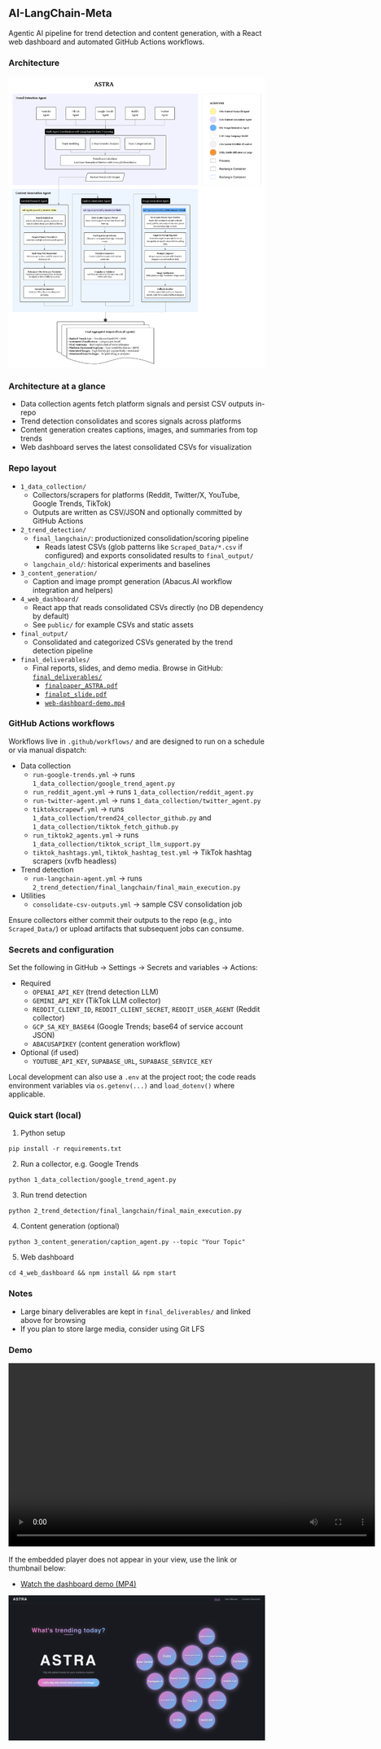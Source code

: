 ## AI-LangChain-Meta

Agentic AI pipeline for trend detection and content generation, with a React web dashboard and automated GitHub Actions workflows.

### Architecture
![System Architecture](0_ASTRA_system_architecture.png)

### Architecture at a glance
- Data collection agents fetch platform signals and persist CSV outputs in-repo
- Trend detection consolidates and scores signals across platforms
- Content generation creates captions, images, and summaries from top trends
- Web dashboard serves the latest consolidated CSVs for visualization

### Repo layout
- `1_data_collection/`
  - Collectors/scrapers for platforms (Reddit, Twitter/X, YouTube, Google Trends, TikTok)
  - Outputs are written as CSV/JSON and optionally committed by GitHub Actions
- `2_trend_detection/`
  - `final_langchain/`: productionized consolidation/scoring pipeline
    - Reads latest CSVs (glob patterns like `Scraped_Data/*.csv` if configured) and exports consolidated results to `final_output/`
  - `langchain_old/`: historical experiments and baselines
- `3_content_generation/`
  - Caption and image prompt generation (Abacus.AI workflow integration and helpers)
- `4_web_dashboard/`
  - React app that reads consolidated CSVs directly (no DB dependency by default)
  - See `public/` for example CSVs and static assets
- `final_output/`
  - Consolidated and categorized CSVs generated by the trend detection pipeline
- `final_deliverables/`
  - Final reports, slides, and demo media. Browse in GitHub: [`final_deliverables/`](final_deliverables/)
    - [`finalpaper_ASTRA.pdf`](final_deliverables/finalpaper_ASTRA.pdf)
    - [`finalpt_slide.pdf`](final_deliverables/finalpt_slide.pdf)
    - [`web-dashboard-demo.mp4`](final_deliverables/web-dashboard-demo.mp4)


### GitHub Actions workflows
Workflows live in `.github/workflows/` and are designed to run on a schedule or via manual dispatch:
- Data collection
  - `run-google-trends.yml` → runs `1_data_collection/google_trend_agent.py`
  - `run_reddit_agent.yml` → runs `1_data_collection/reddit_agent.py`
  - `run-twitter-agent.yml` → runs `1_data_collection/twitter_agent.py`
  - `tiktokscrapewf.yml` → runs `1_data_collection/trend24_collector_github.py` and `1_data_collection/tiktok_fetch_github.py`
  - `run_tiktok2_agents.yml` → runs `1_data_collection/tiktok_script_llm_support.py`
  - `tiktok_hashtags.yml`, `tiktok_hashtag_test.yml` → TikTok hashtag scrapers (xvfb headless)
- Trend detection
  - `run-langchain-agent.yml` → runs `2_trend_detection/final_langchain/final_main_execution.py`
- Utilities
  - `consolidate-csv-outputs.yml` → sample CSV consolidation job

Ensure collectors either commit their outputs to the repo (e.g., into `Scraped_Data/`) or upload artifacts that subsequent jobs can consume.

### Secrets and configuration
Set the following in GitHub → Settings → Secrets and variables → Actions:
- Required
  - `OPENAI_API_KEY` (trend detection LLM)
  - `GEMINI_API_KEY` (TikTok LLM collector)
  - `REDDIT_CLIENT_ID`, `REDDIT_CLIENT_SECRET`, `REDDIT_USER_AGENT` (Reddit collector)
  - `GCP_SA_KEY_BASE64` (Google Trends; base64 of service account JSON)
  - `ABACUSAPIKEY` (content generation workflow)
- Optional (if used)
  - `YOUTUBE_API_KEY`, `SUPABASE_URL`, `SUPABASE_SERVICE_KEY`

Local development can also use a `.env` at the project root; the code reads environment variables via `os.getenv(...)` and `load_dotenv()` where applicable.

### Quick start (local)
1) Python setup
```
pip install -r requirements.txt
```
2) Run a collector, e.g. Google Trends
```
python 1_data_collection/google_trend_agent.py
```
3) Run trend detection
```
python 2_trend_detection/final_langchain/final_main_execution.py
```
4) Content generation (optional)
```
python 3_content_generation/caption_agent.py --topic "Your Topic"
```
5) Web dashboard
```
cd 4_web_dashboard && npm install && npm start
```

### Notes
- Large binary deliverables are kept in `final_deliverables/` and linked above for browsing
- If you plan to store large media, consider using Git LFS

### Demo
<video src="final_deliverables/web-dashboard-demo.mp4" controls width="720">
  Your browser does not support the video tag. You can download the video
  <a href="final_deliverables/web-dashboard-demo.mp4">here</a>.
</video>

If the embedded player does not appear in your view, use the link or thumbnail below:

- [Watch the dashboard demo (MP4)](final_deliverables/web-dashboard-demo.mp4)

[![Open demo video](4_web_dashboard/public/Dashboard_Example.png)](final_deliverables/web-dashboard-demo.mp4)
